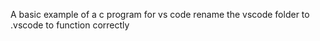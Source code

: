 A basic example of a c program for vs code
rename the vscode folder to .vscode to function correctly
